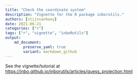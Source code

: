 ```yaml
---
title: "Check the coordinate system"
description: "Vignette for the R package inborutils."
authors: [stijnvanhoey]
date: 2021-06-21
categories: ["r"]
tags: ["r", "vignette", "inboRutils"]
output: 
    md_document:
        preserve_yaml: true
        variant: markdown_github
---
```


See the vignette/tutorial at <https://inbo.github.io/inborutils/articles/guess_projection.html>
